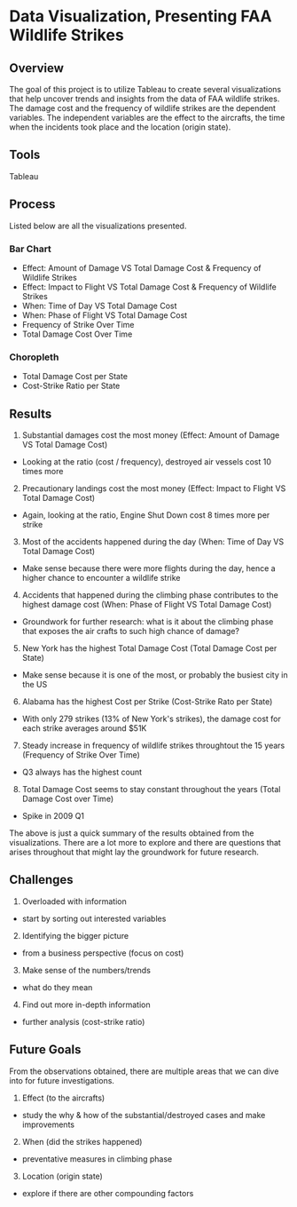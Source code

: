 # Data Visualization, Presenting FAA Wildlife Strikes

## Overview
The goal of this project is to utilize Tableau to create several visualizations that help uncover trends and insights from the data of FAA wildlife strikes. The damage cost and the frequency of wildlife strikes are the dependent variables. The independent variables are the effect to the aircrafts, the time when the incidents took place and the location (origin state).

## Tools
Tableau

## Process
Listed below are all the visualizations presented.
### Bar Chart
- Effect: Amount of Damage VS Total Damage Cost & Frequency of Wildlife Strikes
- Effect: Impact to Flight VS Total Damage Cost & Frequency of Wildlife Strikes
- When: Time of Day VS Total Damage Cost
- When: Phase of Flight VS Total Damage Cost 
- Frequency of Strike Over Time
- Total Damage Cost Over Time
### Choropleth
- Total Damage Cost per State
- Cost-Strike Ratio per State

## Results
1. Substantial damages cost the most money (Effect: Amount of Damage VS Total Damage Cost)
- Looking at the ratio (cost / frequency), destroyed air vessels cost 10 times more 
2. Precautionary landings cost the most money (Effect: Impact to Flight VS Total Damage Cost)
- Again, looking at the ratio, Engine Shut Down cost 8 times more per strike 
3. Most of the accidents happened during the day (When: Time of Day VS Total Damage Cost)
- Make sense because there were more flights during the day, hence a higher chance to encounter a wildlife strike
4. Accidents that happened during the climbing phase contributes to the highest damage cost (When: Phase of Flight VS Total Damage Cost)
- Groundwork for further research: what is it about the climbing phase that exposes the air crafts to such high chance of damage?
5. New York has the highest Total Damage Cost (Total Damage Cost per State)
- Make sense because it is one of the most, or probably the busiest city in the US
6. Alabama has the highest Cost per Strike (Cost-Strike Rato per State)
- With only 279 strikes (13% of New York's strikes), the damage cost for each strike averages around $51K 
7. Steady increase in frequency of wildlife strikes throughtout the 15 years (Frequency of Strike Over Time)
- Q3 always has the highest count
8. Total Damage Cost seems to stay constant throughout the years (Total Damage Cost over Time)
- Spike in 2009 Q1 

The above is just a quick summary of the results obtained from the visualizations. There are a lot more to explore and there are questions that arises throughout that might lay the groundwork for future research. 


## Challenges 
1. Overloaded with information
- start by sorting out interested variables 
2. Identifying the bigger picture
- from a business perspective (focus on cost)
3. Make sense of the numbers/trends
- what do they mean
4. Find out more in-depth information
- further analysis (cost-strike ratio)


## Future Goals
From the observations obtained, there are multiple areas that we can dive into for future investigations. 
1. Effect (to the aircrafts)
- study the why & how of the substantial/destroyed cases and make improvements
2. When (did the strikes happened)
- preventative measures in climbing phase
3. Location (origin state)
- explore if there are other compounding factors
